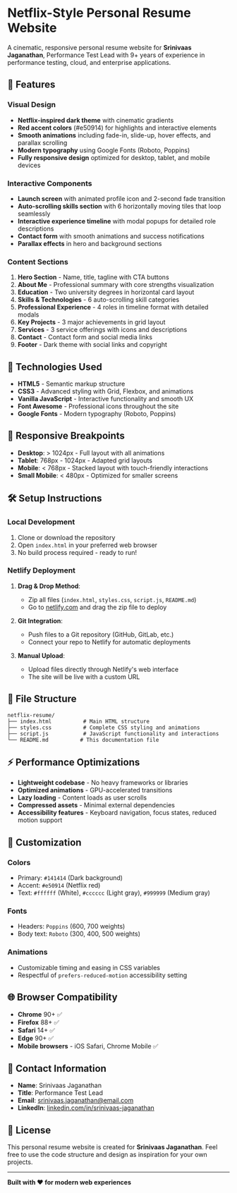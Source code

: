# Netflix-Style Personal Resume Website

A cinematic, responsive personal resume website for **Srinivaas Jaganathan**, Performance Test Lead with 9+ years of experience in performance testing, cloud, and enterprise applications.

## 🌟 Features

### Visual Design
- **Netflix-inspired dark theme** with cinematic gradients
- **Red accent colors** (#e50914) for highlights and interactive elements
- **Smooth animations** including fade-in, slide-up, hover effects, and parallax scrolling
- **Modern typography** using Google Fonts (Roboto, Poppins)
- **Fully responsive design** optimized for desktop, tablet, and mobile devices

### Interactive Components
- **Launch screen** with animated profile icon and 2-second fade transition
- **Auto-scrolling skills section** with 6 horizontally moving tiles that loop seamlessly
- **Interactive experience timeline** with modal popups for detailed role descriptions
- **Contact form** with smooth animations and success notifications
- **Parallax effects** in hero and background sections

### Content Sections
1. **Hero Section** - Name, title, tagline with CTA buttons
2. **About Me** - Professional summary with core strengths visualization
3. **Education** - Two university degrees in horizontal card layout
4. **Skills & Technologies** - 6 auto-scrolling skill categories
5. **Professional Experience** - 4 roles in timeline format with detailed modals
6. **Key Projects** - 3 major achievements in grid layout
7. **Services** - 3 service offerings with icons and descriptions
8. **Contact** - Contact form and social media links
9. **Footer** - Dark theme with social links and copyright

## 🚀 Technologies Used

- **HTML5** - Semantic markup structure
- **CSS3** - Advanced styling with Grid, Flexbox, and animations
- **Vanilla JavaScript** - Interactive functionality and smooth UX
- **Font Awesome** - Professional icons throughout the site
- **Google Fonts** - Modern typography (Roboto, Poppins)

## 📱 Responsive Breakpoints

- **Desktop**: > 1024px - Full layout with all animations
- **Tablet**: 768px - 1024px - Adapted grid layouts
- **Mobile**: < 768px - Stacked layout with touch-friendly interactions
- **Small Mobile**: < 480px - Optimized for smaller screens

## 🛠️ Setup Instructions

### Local Development
1. Clone or download the repository
2. Open `index.html` in your preferred web browser
3. No build process required - ready to run!

### Netlify Deployment
1. **Drag & Drop Method**:
   - Zip all files (`index.html`, `styles.css`, `script.js`, `README.md`)
   - Go to [netlify.com](https://netlify.com) and drag the zip file to deploy

2. **Git Integration**:
   - Push files to a Git repository (GitHub, GitLab, etc.)
   - Connect your repo to Netlify for automatic deployments

3. **Manual Upload**:
   - Upload files directly through Netlify's web interface
   - The site will be live with a custom URL

## 📂 File Structure

```
netflix-resume/
├── index.html          # Main HTML structure
├── styles.css          # Complete CSS styling and animations
├── script.js           # JavaScript functionality and interactions
└── README.md          # This documentation file
```

## ⚡ Performance Optimizations

- **Lightweight codebase** - No heavy frameworks or libraries
- **Optimized animations** - GPU-accelerated transitions
- **Lazy loading** - Content loads as user scrolls
- **Compressed assets** - Minimal external dependencies
- **Accessibility features** - Keyboard navigation, focus states, reduced motion support

## 🎨 Customization

### Colors
- Primary: `#141414` (Dark background)
- Accent: `#e50914` (Netflix red)
- Text: `#ffffff` (White), `#cccccc` (Light gray), `#999999` (Medium gray)

### Fonts
- Headers: `Poppins` (600, 700 weights)
- Body text: `Roboto` (300, 400, 500 weights)

### Animations
- Customizable timing and easing in CSS variables
- Respectful of `prefers-reduced-motion` accessibility setting

## 🌐 Browser Compatibility

- **Chrome** 90+ ✅
- **Firefox** 88+ ✅
- **Safari** 14+ ✅
- **Edge** 90+ ✅
- **Mobile browsers** - iOS Safari, Chrome Mobile ✅

## 📧 Contact Information

- **Name**: Srinivaas Jaganathan
- **Title**: Performance Test Lead
- **Email**: srinivaas.jaganathan@email.com
- **LinkedIn**: [linkedin.com/in/srinivaas-jaganathan](https://linkedin.com/in/srinivaas-jaganathan)

## 📝 License

This personal resume website is created for **Srinivaas Jaganathan**. Feel free to use the code structure and design as inspiration for your own projects.

---

**Built with ❤️ for modern web experiences**

